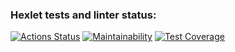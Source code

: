 ### Hexlet tests and linter status:
[![Actions Status](https://github.com/vijaysave/frontend-project-46/actions/workflows/hexlet-check.yml/badge.svg)](https://github.com/vijaysave/frontend-project-46/actions)
[![Maintainability](https://api.codeclimate.com/v1/badges/da67b29fec65a349d07c/maintainability)](https://codeclimate.com/github/vijaysave/frontend-project-46/maintainability)
[![Test Coverage](https://api.codeclimate.com/v1/badges/da67b29fec65a349d07c/test_coverage)](https://codeclimate.com/github/vijaysave/frontend-project-46/test_coverage)